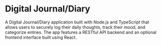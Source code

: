 # Digital Journal/Diary

A Digital Journal/Diary application built with Node.js and TypeScript that allows users to securely log their daily thoughts, track their mood, and categorize entries. The app features a RESTful API backend and an optional frontend interface built using React.
